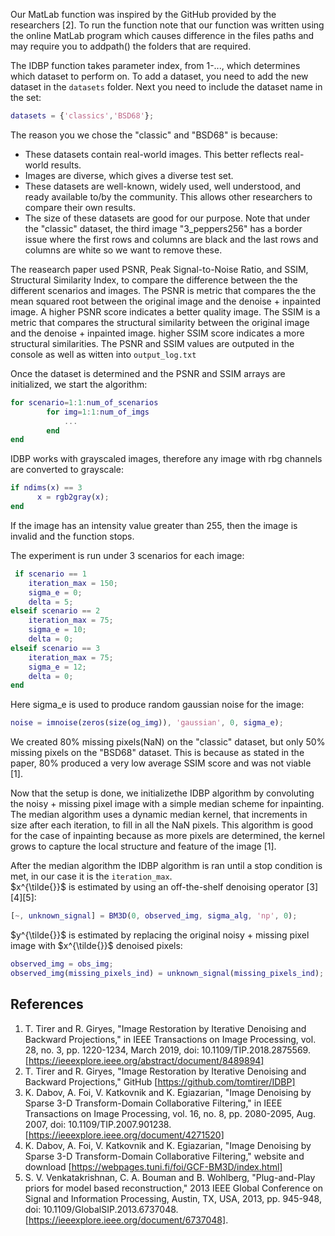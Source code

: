 Our MatLab function was inspired by the GitHub provided by the researchers [2].
To run the function note that our function was written using the online MatLab program which causes difference in the files paths and may require you to addpath() the folders that are required.

The IDBP function takes parameter index, from 1-..., which determines which dataset to perform on. 
To add a dataset, you need to add the new dataset in the ```datasets``` folder.
Next you need to include the dataset name in the set:
```matlab
datasets = {'classics','BSD68'};
```

The reason you we chose the "classic" and "BSD68" is because:
- These datasets contain real-world images. This better reflects real-world results.
- Images are diverse, which gives a diverse test set.
- These datasets are well-known, widely used, well understood, and ready available to/by the community. This allows other researchers to compare their own results.
- The size of these datasets are good for our purpose.
Note that under the "classic" dataset, the third image "3_peppers256" has a border issue where the first rows and columns are black and the last rows and columns are white so we want to remove these.

The reasearch paper used PSNR, Peak Signal-to-Noise Ratio, and SSIM, Structural Similarity Index, to compare the difference between the the different scenarios and images.
The PSNR is metric that compares the the mean squared root between the original image and the denoise + inpainted image. A higher PSNR score indicates a better quality image.
The SSIM is a metric that compares the structural similarity between the original image and the denoise + inpainted image.  higher SSIM score indicates a more structural similarities.
The PSNR and SSIM values are outputed in the console as well as witten into ```output_log.txt```

Once the dataset is determined and the PSNR and SSIM arrays are initialized, we start the algorithm:
```matlab
for scenario=1:1:num_of_scenarios
        for img=1:1:num_of_imgs
            ...
        end
end
```

IDBP works with grayscaled images, therefore any image with rbg channels are converted to grayscale:
```matlab
if ndims(x) == 3
      x = rgb2gray(x);
end
```
If the image has an intensity value greater than 255, then the image is invalid and the function stops.

The experiment is run under 3 scenarios for each image:
```matlab
 if scenario == 1
    iteration_max = 150;
    sigma_e = 0;
    delta = 5;
elseif scenario == 2
    iteration_max = 75;
    sigma_e = 10;
    delta = 0;
elseif scenario == 3
    iteration_max = 75;
    sigma_e = 12;
    delta = 0;
end
```
Here sigma_e is used to produce random gaussian noise for the image: 
```matlab 
noise = imnoise(zeros(size(og_img)), 'gaussian', 0, sigma_e);
```
We created 80% missing pixels(NaN) on the "classic" dataset, but only 50% missing pixels on the "BSD68" dataset. This is because as stated in the paper, 80% produced a very low average SSIM score and was not viable [1].

Now that the setup is done, we initializethe IDBP algorithm by convoluting the noisy + missing pixel image with a simple median scheme for inpainting. The median algorithm uses a dynamic median kernel, that increments in size after each iteration, to fill in all the NaN pixels. This algorithm is good for the case of inpainting because as more pixels are determined, the kernel grows to capture the local structure and feature of the image [1].

After the median algorithm the IDBP algorithm is ran until a stop condition is met, in our case it is the ```iteration_max```. \
$x^{\tilde{}}$ is estimated by using an off-the-shelf denoising operator [3][4][5]:
```matlab 
[~, unknown_signal] = BM3D(0, observed_img, sigma_alg, 'np', 0);
```

$y^{\tilde{}}$ is estimated by replacing the original noisy + missing pixel image with $x^{\tilde{}}$ denoised pixels:
```matlab
observed_img = obs_img;
observed_img(missing_pixels_ind) = unknown_signal(missing_pixels_ind);
```

## References
1. T. Tirer and R. Giryes, "Image Restoration by Iterative Denoising and Backward Projections," in IEEE Transactions on Image Processing, vol. 28, no. 3, pp. 1220-1234, March 2019, doi: 10.1109/TIP.2018.2875569. [https://ieeexplore.ieee.org/abstract/document/8489894]
2. T. Tirer and R. Giryes, "Image Restoration by Iterative Denoising and Backward Projections," GitHub [https://github.com/tomtirer/IDBP]
3. K. Dabov, A. Foi, V. Katkovnik and K. Egiazarian, "Image Denoising by Sparse 3-D Transform-Domain Collaborative Filtering," in IEEE Transactions on Image Processing, vol. 16, no. 8, pp. 2080-2095, Aug. 2007, doi: 10.1109/TIP.2007.901238. [https://ieeexplore.ieee.org/document/4271520]
4. K. Dabov, A. Foi, V. Katkovnik and K. Egiazarian, "Image Denoising by Sparse 3-D Transform-Domain Collaborative Filtering," website and download [https://webpages.tuni.fi/foi/GCF-BM3D/index.html]
5. S. V. Venkatakrishnan, C. A. Bouman and B. Wohlberg, "Plug-and-Play priors for model based reconstruction," 2013 IEEE Global Conference on Signal and Information Processing, Austin, TX, USA, 2013, pp. 945-948, doi: 10.1109/GlobalSIP.2013.6737048. [https://ieeexplore.ieee.org/document/6737048].



